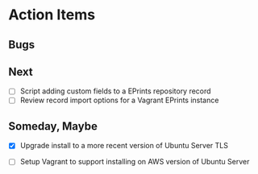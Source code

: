 
# Action Items

## Bugs

## Next

+ [ ] Script adding custom fields to a EPrints repository record
+ [ ] Review record import options for a Vagrant EPrints instance

## Someday, Maybe

+ [x] Upgrade install to a more recent version of Ubuntu Server TLS
+ [ ] Setup Vagrant to support installing on AWS version of Ubuntu Server

